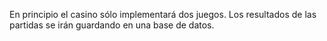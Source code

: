 En principio el casino sólo implementará dos juegos. Los resultados de las partidas se irán guardando en una base de datos.